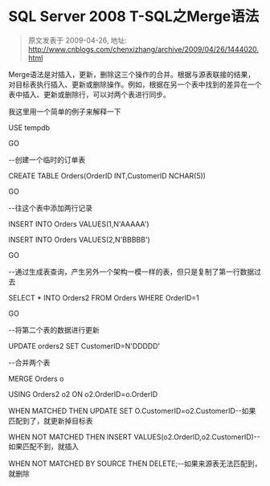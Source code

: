 # SQL Server 2008 T-SQL之Merge语法 
> 原文发表于 2009-04-26, 地址: http://www.cnblogs.com/chenxizhang/archive/2009/04/26/1444020.html 


Merge语法是对插入，更新，删除这三个操作的合并。根据与源表联接的结果，对目标表执行插入、更新或删除操作。例如，根据在另一个表中找到的差异在一个表中插入、更新或删除行，可以对两个表进行同步。


我这里用一个简单的例子来解释一下


USE tempdb  

GO  

--创建一个临时的订单表  

CREATE TABLE Orders(OrderID INT,CustomerID NCHAR(5))  

GO  

--往这个表中添加两行记录  

INSERT INTO Orders VALUES(1,N'AAAAA')  

INSERT INTO Orders VALUES(2,N'BBBBB')  

GO  

--通过生成表查询，产生另外一个架构一模一样的表，但只是复制了第一行数据过去  

SELECT * INTO Orders2 FROM Orders WHERE OrderID=1  

GO  

--将第二个表的数据进行更新  

UPDATE orders2 SET CustomerID=N'DDDDD'  

--合并两个表  

MERGE Orders o  

USING Orders2 o2 ON o2.OrderID=o.OrderID  

WHEN MATCHED THEN UPDATE SET O.CustomerID=o2.CustomerID--如果匹配到了，就更新掉目标表  

WHEN NOT MATCHED THEN INSERT VALUES(o2.OrderID,o2.CustomerID)--如果匹配不到，就插入  

WHEN NOT MATCHED BY SOURCE THEN DELETE;--如果来源表无法匹配到，就删除

